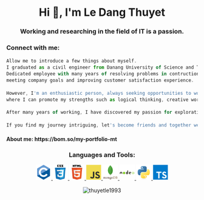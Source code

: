 <h1 align="center">Hi 👋, I'm Le Dang Thuyet</h1>
<h3 align="center">Working and researching in the field of IT is a passion.</h3>

<h3 align="left">Connect with me:</h3>
<p align="left">
</p>

```js
Allow me to introduce a few things about myself.
I graduated as a civil engineer from Danang University of Science and Technology.
Dedicated employee with many years of resolving problems in contruction and hotels career, 
meeting company goals and improving customer satisfaction e﻿xperience. 

However, I'm an enthusiastic person, always seeking opportunities to work in an environment 
where I can promote my strengths such as logical thinking, creative working and in-depth research.

After many years of working, I have discovered my passion for exploration and learning in the field of web programming.

If you find my journey intriguing, let's become friends and together we will share the exciting things on the long road ahead!

```

<h4>
  About me: https://bom.so/my-portfolio-mt
</h4>

<h3 align="center">Languages and Tools:</h3>
<p align="center"> <a href="https://www.cprogramming.com/" target="_blank" rel="noreferrer"> <img src="https://raw.githubusercontent.com/devicons/devicon/master/icons/c/c-original.svg" alt="c" width="40" height="40"/> </a> <a href="https://www.w3schools.com/css/" target="_blank" rel="noreferrer"> <img src="https://raw.githubusercontent.com/devicons/devicon/master/icons/css3/css3-original-wordmark.svg" alt="css3" width="40" height="40"/> </a> <a href="https://www.w3.org/html/" target="_blank" rel="noreferrer"> <img src="https://raw.githubusercontent.com/devicons/devicon/master/icons/html5/html5-original-wordmark.svg" alt="html5" width="40" height="40"/> </a> <a href="https://developer.mozilla.org/en-US/docs/Web/JavaScript" target="_blank" rel="noreferrer"> <img src="https://raw.githubusercontent.com/devicons/devicon/master/icons/javascript/javascript-original.svg" alt="javascript" width="40" height="40"/> </a> <a href="https://www.mongodb.com/" target="_blank" rel="noreferrer"> <img src="https://raw.githubusercontent.com/devicons/devicon/master/icons/mongodb/mongodb-original-wordmark.svg" alt="mongodb" width="40" height="40"/> </a> <a href="https://nodejs.org" target="_blank" rel="noreferrer"> <img src="https://raw.githubusercontent.com/devicons/devicon/master/icons/nodejs/nodejs-original-wordmark.svg" alt="nodejs" width="40" height="40"/> </a> <a href="https://www.python.org" target="_blank" rel="noreferrer"> <img src="https://raw.githubusercontent.com/devicons/devicon/master/icons/python/python-original.svg" alt="python" width="40" height="40"/> </a> <a href="https://www.typescriptlang.org/" target="_blank" rel="noreferrer"> <img src="https://raw.githubusercontent.com/devicons/devicon/master/icons/typescript/typescript-original.svg" alt="typescript" width="40" height="40"/> </a> </p>

<p align="center"><img align="center" src="https://github-readme-stats.vercel.app/api/top-langs?username=thuyetle1993&show_icons=true&locale=en&layout=compact" alt="thuyetle1993" /></p>

